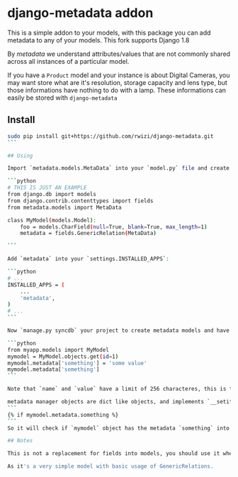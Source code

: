 # django-metadata addon

This is a simple addon to your models, with this package you can add metadata to any of your models. This fork supports Django 1.8 

By *metadata* we understand attributes/values that are not commonly shared across all instances of a particular model.

If you have a `Product` model and your instance is about Digital Cameras, you may want store what are it's resolution, storage capacity and lens type, but those informations have nothing to do with a lamp. These informations can easily be stored with `django-metadata`


## Install

````bash
sudo pip install git+https://github.com/rwizi/django-metadata.git
```

## Using

Import `metadata.models.MetaData` into your `model.py` file and create a `django.contrib.contenttypes.fields.GenericRelation` field where you want to use meta data

```python
# THIS IS JUST AN EXAMPLE
from django.db import models
from django.contrib.contenttypes import fields
from metadata.models import MetaData

class MyModel(models.Model):
    foo = models.CharField(null=True, blank=True, max_length=1)
    metadata = fields.GenericRelation(MetaData)

```

Add `metadata` into your `settings.INSTALLED_APPS`:

```python
# ...
INSTALLED_APPS = (
    ...
    'metadata',
)
# ...
```

Now `manage.py syncdb` your project to create metadata models and have fun using it:

```python
from myapp.models import MyModel
mymodel = MyModel.objects.get(id=1)
mymodel.metadata['something'] = 'some value'
mymodel.metadata['something']
```

Note that `name` and `value` have a limit of 256 characteres, this is to increase performance and allow any database to index it ([PostgreSQL have limit](http://wiki.postgresql.org/wiki/FAQ#What_is_the_maximum_size_for_a_row.2C_a_table.2C_and_a_database.3F) on the size of a VARCHAR field to index it)

metadata manager objects are dict like objects, and implements `__setitem__`, `__getitem__`, `iterkeys`, `keys`, `itervalues`, `values`, `iteritems` and `items`, so you can use them at templates by doing some thing like:
```
{% if mymodel.metadata.something %}
```
So it will check if `mymodel` object has the metadata `something` into it

## Notes

This is not a replacement for fields into models, you should use it when some records have some data that other records (in the same table) have not.

As it's a very simple model with basic usage of GenericRelations.
